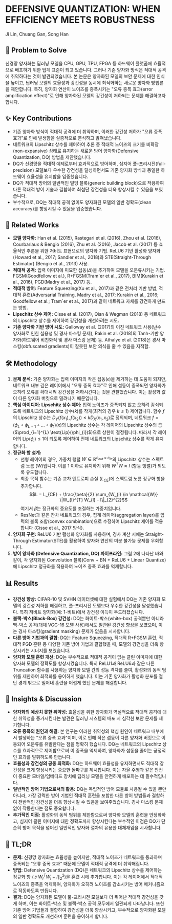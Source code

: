 # DEFENSIVE QUANTIZATION: WHEN EFFICIENCY MEETS ROBUSTNESS
Ji Lin, Chuang Gan, Song Han

## 🧩 Problem to Solve
신경망 양자화는 딥러닝 모델을 CPU, GPU, TPU, FPGA 등 하드웨어 플랫폼에 효율적으로 배포하기 위한 업계 표준이 되고 있습니다. 그러나 기존 양자화 방식은 적대적 공격에 취약하다는 것이 발견되었습니다. 본 논문은 양자화된 모델의 보안 문제에 대한 인식을 높이고, 딥러닝 모델의 효율성과 강건성을 동시에 최적화하는 새로운 양자화 방법론을 제안합니다. 특히, 양자화 연산이 노이즈를 증폭시키는 "오류 증폭 효과(error amplification effect)"로 인해 양자화된 모델의 강건성이 저하되는 문제를 해결하고자 합니다.

## ✨ Key Contributions
*   기존 양자화 방식이 적대적 공격에 더 취약하며, 이러한 강건성 저하가 "오류 증폭 효과"로 인해 발생함을 실증적으로 분석하고 밝혀냈습니다.
*   네트워크의 Lipschitz 상수를 제어하여 추론 중 적대적 노이즈의 크기를 비확장(non-expansive) 상태로 유지하는 새로운 방어 양자화(Defensive Quantization, DQ) 방법을 제안했습니다.
*   DQ가 신경망을 적대적 예제로부터 효과적으로 방어하며, 심지어 풀-프리시전(full-precision) 모델보다 우수한 강건성을 달성하면서도 기존 양자화 방식과 동일한 하드웨어 효율성을 유지함을 입증했습니다.
*   DQ가 적대적 방어의 일반적인 빌딩 블록(generic building block)으로 작용하여 다른 적대적 방어 기술과 결합하여 최첨단 강건성을 더욱 향상시킬 수 있음을 보였습니다.
*   부수적으로, DQ는 적대적 공격 없이도 양자화된 모델의 일반 정확도(clean accuracy)를 향상시킬 수 있음을 입증했습니다.

## 📎 Related Works
*   **모델 양자화:** Han et al. (2015), Rastegari et al. (2016), Zhou et al. (2016), Courbariaux & Bengio (2016), Zhu et al. (2016), Jacob et al. (2017) 등 효율적인 추론을 위한 저비트 표현으로의 양자화 기법. ReLU6 기반 활성화 양자화(Howard et al., 2017; Sandler et al., 2018)와 STE(Straight-Through Estimator) (Bengio et al., 2013) 사용.
*   **적대적 공격:** 입력 이미지에 미묘한 섭동($\Delta$)을 추가하여 모델을 오분류시키는 기법. FGSM(Goodfellow et al.), R+FGSM(Tram`er et al., 2017), BIM(Kurakin et al., 2016), PGD(Madry et al., 2017) 등.
*   **적대적 방어:** Feature Squeezing(Xu et al., 2017)과 같은 전처리 기반 방법, 적대적 훈련(Adversarial Training, Madry et al., 2017; Kurakin et al., 2016; Goodfellow et al.; Tram`er et al., 2017)과 같이 네트워크 자체를 강건하게 만드는 방법.
*   **Lipschitz 상수 제어:** Cisse et al. (2017), Qian & Wegman (2018) 등 네트워크의 Lipschitz 상수를 제어하여 강건성을 개선하려는 시도.
*   **기존 양자화 기반 방어 시도:** Galloway et al. (2017)의 이진 네트워크 사용(난수 양자화로 인한 실용성 및 경사 마스킹 문제), Rakin et al. (2018)의 Tanh-기반 양자화(하드웨어 비친화적 및 경사 마스킹 문제) 등. Athalye et al. (2018)은 경사 마스킹(obfuscated gradients)이 잘못된 보안 의식을 줄 수 있음을 지적함.

## 🛠️ Methodology
1.  **문제 분석:** 기존 양자화는 입력 이미지의 작은 섭동($\epsilon$)을 제거하는 데 도움이 되지만, 네트워크 내부 깊은 레이어에서 "오류 증폭 효과"로 인해 섭동이 증폭되면 양자화가 오히려 오류를 확대시켜 강건성을 저하시킨다는 것을 관찰했습니다. 이는 활성화 값이 다른 양자화 버킷으로 밀려나기 때문입니다.
2.  **핵심 아이디어: Lipschitz 상수 제어:** 입력 노이즈가 증폭되지 않고 오히려 감쇠되도록 네트워크의 Lipschitz 상수($k$)를 작게(최적의 경우 $k \le 1$) 제어합니다. 함수 $f$의 Lipschitz 상수는 $D_{Y}(f(x_{1}), f(x_{2})) \le k D_{X}(x_{1}, x_{2})$로 정의되며, 네트워크 $f = (\phi_{L} \circ \phi_{L-1} \circ \ldots \circ \phi_{1})(x)$의 Lipschitz 상수는 각 레이어의 Lipschitz 상수의 곱($\prod_{i=1}^{L} \text{Lip}(\phi_{i})$)으로 상한이 결정됩니다. 따라서 각 레이어의 $\text{Lip}(\phi_{i}) \le 1$이 되도록 제어하여 전체 네트워크의 Lipschitz 상수를 작게 유지합니다.
3.  **정규화 항 설계:**
    *   선형 레이어의 경우, 가중치 행렬 $W \in \mathbb{R}^{c_{out} \times c_{in}}$의 Lipschitz 상수는 스펙트럼 노름 $(W)$입니다. 이를 1 이하로 유지하기 위해 $W^{T}W \approx I$ (항등 행렬)가 되도록 유도합니다.
    *   최종 목적 함수는 기존 교차 엔트로피 손실 ($L_{CE}$)에 스펙트럼 노름 정규화 항을 추가합니다.
        $$L = L_{CE} + \frac{\beta}{2} \sum_{W_{l} \in \mathcal{W}} \|W_{l}^{T} W_{l} - I\|_{2}^{2}$$
        여기서 $\beta$는 정규화의 중요도를 조절하는 가중치입니다.
    *   ResNet과 같은 잔차 네트워크의 경우, 집계 레이어(aggregation layer)를 입력의 볼록 조합(convex combination)으로 수정하여 Lipschitz 제어를 적용합니다 (Cisse et al., 2017 방식).
4.  **양자화 구현:** ReLU6 기반 활성화 양자화를 사용하며, 경사 계산 시에는 Straight-Through Estimator(STE)를 활용하여 양자화 연산의 미분 불가능 문제를 우회합니다.
5.  **방어 양자화 (Defensive Quantization, DQ) 파이프라인:** 그림 2에 나타난 바와 같이, 각 양자화된 Convolution 블록(Conv + BN + ReLU6 + Linear Quantize)에 Lipschitz 정규화를 적용하여 노이즈 증폭 효과를 억제합니다.

## 📊 Results
*   **강건성 향상:** CIFAR-10 및 SVHN 데이터셋에 대한 실험에서 DQ는 기존 양자화 모델의 강건성 저하를 해결하고, 풀-프리시전 모델보다 우수한 강건성을 달성했습니다. 특히 저비트 양자화(예: 1-비트)에서 강건성 이득이 두드러졌습니다.
*   **블랙-박스(Black-Box) 강건성:** DQ는 화이트-박스(white-box) 공격뿐만 아니라 백-박스 공격(대체 VGG-16 모델 사용)에서도 일관된 강건성 향상을 보였으며, 이는 경사 마스킹(gradient masking) 문제가 없음을 시사합니다.
*   **다른 방어 기법과의 결합:** DQ는 Feature Squeezing, 적대적 R+FGSM 훈련, 적대적 PGD 훈련 등 다양한 기존 방어 기법과 결합했을 때, 모델의 강건성을 더욱 향상시키는 시너지를 보였습니다.
*   **양자화 모델 훈련 개선:** DQ는 부수적으로 적대적 공격이 없는 클린 이미지에 대한 양자화 모델의 정확도를 향상시켰습니다. 특히 ReLU1과 ReLU6과 같은 다른 Truncation 함수를 사용하는 양자화 모델 간의 성능 격차를 줄여, 활성화의 동적 범위를 제한하여 최적화를 용이하게 했습니다. 이는 기존 양자화가 활성화 분포를 절단 경계 밖으로 밀어내 훈련을 어렵게 했던 문제를 해결합니다.

## 🧠 Insights & Discussion
*   **양자화의 예상치 못한 취약성:** 효율성을 위한 양자화가 역설적으로 적대적 공격에 대한 취약성을 증가시킨다는 발견은 딥러닝 시스템의 배포 시 심각한 보안 문제를 제기합니다.
*   **오류 증폭의 원인과 해결:** 본 연구는 이러한 취약성의 핵심 원인이 네트워크 내부에서 발생하는 "오류 증폭 효과"이며, 이로 인해 작은 섭동이 다른 양자화 버킷으로 이동되어 오분류를 유발한다는 점을 명확히 했습니다. DQ는 네트워크의 Lipschitz 상수를 효과적으로 제어함으로써 이 증폭을 억제하여, 양자화가 섭동을 줄이는 긍정적인 효과를 발휘하도록 만듭니다.
*   **효율성과 강건성의 공동 최적화:** DQ는 하드웨어 효율성을 유지하면서도 적대적 강건성을 크게 향상시키는 중요한 돌파구를 제시합니다. 이는 자율 주행과 같은 안전이 중요한 모바일/임베디드 장치에 딥러닝 모델을 안전하게 배포하는 데 필수적입니다.
*   **일반적인 방어 기법으로서의 활용:** DQ는 독립적인 방어 모듈로 사용될 수 있을 뿐만 아니라, 가장 강력한 방어 기법인 적대적 훈련을 포함한 다른 방어 방법들과 결합하여 전반적인 강건성을 더욱 향상시킬 수 있음을 보여주었습니다. 경사 마스킹 문제 없이 작동한다는 점도 중요합니다.
*   **추가적인 이점:** 활성화의 동적 범위를 제한함으로써 양자화 모델의 훈련을 안정화하고, 심지어 클린 이미지에 대한 정확도까지 향상시킨다는 부수적인 이점은 DQ가 단순히 방어 목적을 넘어선 일반적인 양자화 절차의 유용한 대체재임을 시사합니다.

## 📌 TL;DR
*   **문제:** 신경망 양자화는 효율성을 높이지만, 적대적 노이즈가 네트워크를 통과하며 증폭되는 "오류 증폭 효과" 때문에 모델이 적대적 공격에 더 취약해집니다.
*   **방법:** Defensive Quantization (DQ)은 네트워크의 Lipschitz 상수를 제어하는 정규화 항 ($\|W_{l}^{T} W_{l} - I\|_{2}^{2}$)을 훈련 시에 추가합니다. 이는 각 레이어에서 적대적 노이즈의 증폭을 억제하여, 양자화가 오히려 노이즈를 감소시키는 방어 메커니즘으로 작동하도록 만듭니다.
*   **결과:** DQ는 양자화된 모델이 풀-프리시전 모델보다 더 뛰어난 적대적 강건성을 갖게 하며, 이는 화이트-박스 및 블랙-박스 공격 모두에서 일관되게 나타납니다. 또한 기존 방어 기법들과 결합하여 강건성을 더욱 향상시키고, 부수적으로 양자화된 모델의 일반 정확도도 개선하며 훈련을 용이하게 합니다.